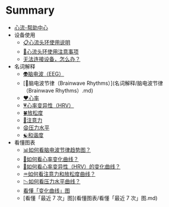 # Summary

* [心流-帮助中心](README.md)
* 设备使用
    * [📋心流头环使用说明](设备使用/心流头环使用说明.md)
    * [📌心流头环使用注意事项](设备使用/心流头环使用注意事项.md)
    * [无法连接设备，怎么办？](设备使用/无法连接设备，怎么办？.md)
* 名词解释
    * [👽脑电波（EEG）](名词解释/脑电波（EEG）.md)
    * [🔋脑电波节律（Brainwave Rhythms）](名词解释/脑电波节律（Brainwave Rhythms）.md)
    * [❤️心率](名词解释/心率.md)
    * [💗心率变异性（HRV）](名词解释/心率变异性（HRV）.md)
    * [🍀放松度](名词解释/放松度.md)
    * [🎯注意力](名词解释/注意力.md)
    * [😧压力水平](名词解释/压力水平.md)
    * [☯️和谐度](名词解释/和谐度（Coherence）.md)
* 看懂图表
    * [📊如何看脑电波节律趋势图？](看懂图表/如何看脑电波节律趋势图？.md)
    * [💖如何看心率变化曲线？](看懂图表/如何看心率变化曲线？.md)
    * [💓如何看心率变异性（HRV）的变化曲线？](看懂图表/如何看心率变异性（HRV）的变化曲线？.md)
    * [♒如何看注意力和放松度曲线？](看懂图表/如何看注意力和放松度曲线？.md)
    * [📉如何看压力水平曲线？](看懂图表/如何看压力水平曲线？.md)
    * [看懂「变化曲线」图](看懂图表/看懂「变化曲线」图.md)
    * [看懂「最近 7 次」图](看懂图表/看懂「最近 7 次」图.md)

